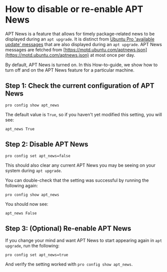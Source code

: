 # How to disable or re-enable APT News

APT News is a feature that allows for timely package-related news to be displayed during an `apt upgrade`. It is distinct from [Ubuntu Pro 'available update' messages](../explanations/apt_messages.md) that are also displayed during an `apt upgrade`. APT News messages are fetched from [https://motd.ubuntu.com/aptnews.json](https://motd.ubuntu.com/aptnews.json) at most once per day.

By default, APT News is turned on. In this How-to-guide, we show how to turn off and on the APT News feature for a particular machine.

## Step 1: Check the current configuration of APT News

```
pro config show apt_news
```

The default value is `True`, so if you haven't yet modified this setting, you will see:
```
apt_news True
```

## Step 2: Disable APT News

```
pro config set apt_news=false
```

This should also clear any current APT News you may be seeing on your system during `apt upgrade`.

You can double-check that the setting was successful by running the following again:

```
pro config show apt_news
```

You should now see:
```
apt_news False
```

## Step 3: (Optional) Re-enable APT News

If you change your mind and want APT News to start appearing again in `apt upgrade`, run the following:

```
pro config set apt_news=true
```

And verify the setting worked with `pro config show apt_news`.
